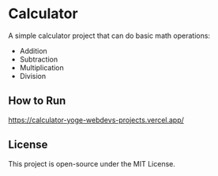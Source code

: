 # Calculator

A simple calculator project that can do basic math operations:  
- Addition  
- Subtraction  
- Multiplication  
- Division  

## How to Run
https://calculator-yoge-webdevs-projects.vercel.app/

## License
This project is open-source under the MIT License.
